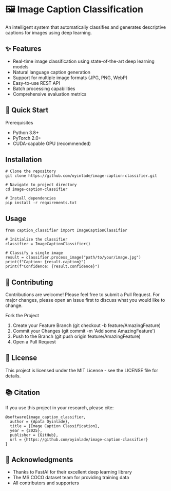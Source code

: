 # 🖼️ Image Caption Classification
An intelligent system that automatically classifies and generates descriptive captions for images using deep learning.

## ✨ Features 

* Real-time image classification using state-of-the-art deep learning models
* Natural language caption generation
* Support for multiple image formats (JPG, PNG, WebP)
* Easy-to-use REST API
* Batch processing capabilities
* Comprehensive evaluation metrics

## 🚀 Quick Start
Prerequisites

* Python 3.8+
* PyTorch 2.0+
* CUDA-capable GPU (recommended)

## Installation

```
# Clone the repository
git clone https://github.com/oyinlade/image-caption-classifier.git

# Navigate to project directory
cd image-caption-classifier

# Install dependencies
pip install -r requirements.txt
```

## Usage
```
from caption_classifier import ImageCaptionClassifier

# Initialize the classifier
classifier = ImageCaptionClassifier()

# Classify a single image
result = classifier.process_image("path/to/your/image.jpg")
print(f"Caption: {result.caption}")
print(f"Confidence: {result.confidence}")
```

## 🤝 Contributing
Contributions are welcome! Please feel free to submit a Pull Request. For major changes, please open an issue first to discuss what you would like to change.

Fork the Project
1. Create your Feature Branch (git checkout -b feature/AmazingFeature)
2. Commit your Changes (git commit -m 'Add some AmazingFeature')
3. Push to the Branch (git push origin feature/AmazingFeature)
4. Open a Pull Request

## 📝 License
This project is licensed under the MIT License - see the LICENSE file for details.

## 📚 Citation
If you use this project in your research, please cite:

```
@software{image_caption_classifier,
  author = {Apata Oyinlade},
  title = {Image Caption Classification},
  year = {2025},
  publisher = {GitHub},
  url = {https://github.com/oyinlade/image-caption-classifier}
}
```

## 🙏 Acknowledgments

* Thanks to FastAI for their excellent deep learning library
* The MS COCO dataset team for providing training data
* All contributors and supporters
